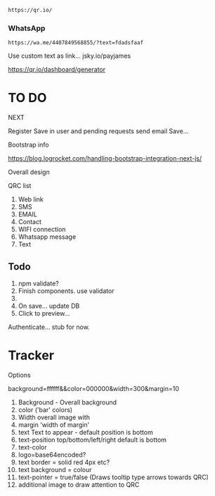 ```html
https://qr.io/
```

### WhatsApp
```
https://wa.me/4407849568855/?text=fdadsfaaf
```

Use custom text as link...
jsky.io/payjames

https://qr.io/dashboard/generator

# TO DO

NEXT

Register
Save in user and pending requests
send email
Save...


Bootstrap info

https://blog.logrocket.com/handling-bootstrap-integration-next-js/

Overall design

QRC list
1. Web link
1. SMS
1. EMAIL
1. Contact
1. WIFI connection
1. Whatsapp message
2. Text


## Todo

1. npm validate?
2. Finish components. use validator
3. 
3. On save... update   DB
4. Click to preview...

Authenticate... stub for now.



# Tracker

Options

background=ffffff&&color=000000&width=300&margin=10

1. Background - Overall background
1. color ('bar' colors)
1. Width overall image with
1. margin 'width of margin'
1. text Text to appear - default position is bottom
2. text-position top/bottom/left/right   default is bottom
3. text-color
3. logo=base64encoded?
4. text border = solid red 4px etc?
5. text background = colour
6. text-pointer = true/false  (Draws tooltip type arrows towards QRC)
7. additional image to draw attention to QRC 


